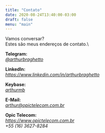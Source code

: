 ```yaml
---
title: "Contato"
date: 2020-08-24T13:40:00-03:00
draft: false
menu: "main"
---
```


Vamos conversar?\
Estes são meus endereços de contato.\


__Telegram:__\
[*@arthurbraghetto*](https://t.me/arthurbraghetto)


__Linkedln:__\
*https://www.linkedin.com/in/arthurbraghetto*


__Keybase:__\
[*arthurmb*](https://keybase.io/arthurmb)


__E-Mail:__\
[*arthur@opictelecom.com.br*](mailto:arthur@opictelecom.com.br)


__Opic Telecom:__\
*https://www.opictelecom.com.br*  
*+55 (16) 3627-8284*



